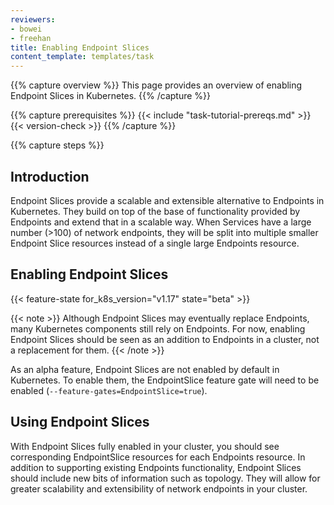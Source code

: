 ```yaml
---
reviewers:
- bowei
- freehan
title: Enabling Endpoint Slices
content_template: templates/task
---
```


{{% capture overview %}}
This page provides an overview of enabling Endpoint Slices in Kubernetes.
{{% /capture %}}


{{% capture prerequisites %}}
  {{< include "task-tutorial-prereqs.md" >}} {{< version-check >}}
{{% /capture %}}

{{% capture steps %}}

## Introduction

Endpoint Slices provide a scalable and extensible alternative to Endpoints in
Kubernetes. They build on top of the base of functionality provided by Endpoints
and extend that in a scalable way. When Services have a large number (>100) of
network endpoints, they will be split into multiple smaller Endpoint Slice
resources instead of a single large Endpoints resource.

## Enabling Endpoint Slices

{{< feature-state for_k8s_version="v1.17" state="beta" >}}

{{< note >}}
Although Endpoint Slices may eventually replace Endpoints, many Kubernetes
components still rely on Endpoints. For now, enabling Endpoint Slices should be
seen as an addition to Endpoints in a cluster, not a replacement for them.
{{< /note >}}

As an alpha feature, Endpoint Slices are not enabled by default in Kubernetes.
To enable them, the EndpointSlice feature gate will need to be enabled
(`--feature-gates=EndpointSlice=true`).

## Using Endpoint Slices

With Endpoint Slices fully enabled in your cluster, you should see corresponding
EndpointSlice resources for each Endpoints resource. In addition to supporting
existing Endpoints functionality, Endpoint Slices should include new bits of
information such as topology. They will allow for greater scalability and
extensibility of network endpoints in your cluster.